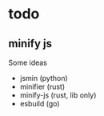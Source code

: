# todo

## minify js

Some ideas

 * jsmin (python)
 * minifier (rust)
 * minify-js (rust, lib only)
 * esbuild (go)
